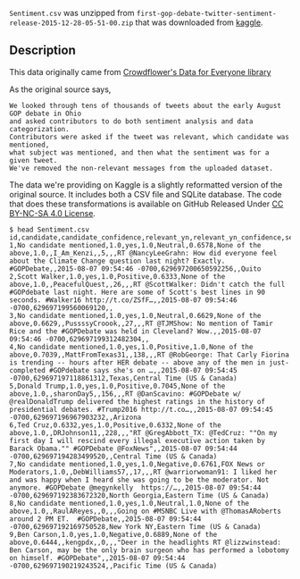 `Sentiment.csv` was unzipped from `first-gop-debate-twitter-sentiment-release-2015-12-28-05-51-00.zip` that was 
downloaded from [kaggle](https://www.kaggle.com/crowdflower/first-gop-debate-twitter-sentiment).

## Description

This data originally came from [Crowdflower's Data for Everyone library](http://www.crowdflower.com/data-for-everyone)

As the original source says,

	We looked through tens of thousands of tweets about the early August GOP debate in Ohio 
	and asked contributors to do both sentiment analysis and data categorization. 
	Contributors were asked if the tweet was relevant, which candidate was mentioned, 
	what subject was mentioned, and then what the sentiment was for a given tweet. 
	We've removed the non-relevant messages from the uploaded dataset.

The data we're providing on Kaggle is a slightly reformatted version of the original source. It includes both a CSV file and SQLite database. The code that does these transformations is available on GitHub
Released Under [CC BY-NC-SA 4.0 License](https://creativecommons.org/licenses/by-nc-sa/4.0/).

```%sh
$ head Sentiment.csv 
id,candidate,candidate_confidence,relevant_yn,relevant_yn_confidence,sentiment,sentiment_confidence,subject_matter,subject_matter_confidence,candidate_gold,name,relevant_yn_gold,retweet_count,sentiment_gold,subject_matter_gold,text,tweet_coord,tweet_created,tweet_id,tweet_location,user_timezone
1,No candidate mentioned,1.0,yes,1.0,Neutral,0.6578,None of the above,1.0,,I_Am_Kenzi,,5,,,RT @NancyLeeGrahn: How did everyone feel about the Climate Change question last night? Exactly. #GOPDebate,,2015-08-07 09:54:46 -0700,629697200650592256,,Quito
2,Scott Walker,1.0,yes,1.0,Positive,0.6333,None of the above,1.0,,PeacefulQuest,,26,,,RT @ScottWalker: Didn't catch the full #GOPdebate last night. Here are some of Scott's best lines in 90 seconds. #Walker16 http://t.co/ZSfF…,,2015-08-07 09:54:46 -0700,629697199560069120,,
3,No candidate mentioned,1.0,yes,1.0,Neutral,0.6629,None of the above,0.6629,,PussssyCroook,,27,,,RT @TJMShow: No mention of Tamir Rice and the #GOPDebate was held in Cleveland? Wow.,,2015-08-07 09:54:46 -0700,629697199312482304,,
4,No candidate mentioned,1.0,yes,1.0,Positive,1.0,None of the above,0.7039,,MattFromTexas31,,138,,,RT @RobGeorge: That Carly Fiorina is trending -- hours after HER debate -- above any of the men in just-completed #GOPdebate says she's on …,,2015-08-07 09:54:45 -0700,629697197118861312,Texas,Central Time (US & Canada)
5,Donald Trump,1.0,yes,1.0,Positive,0.7045,None of the above,1.0,,sharonDay5,,156,,,RT @DanScavino: #GOPDebate w/ @realDonaldTrump delivered the highest ratings in the history of presidential debates. #Trump2016 http://t.co…,,2015-08-07 09:54:45 -0700,629697196967903232,,Arizona
6,Ted Cruz,0.6332,yes,1.0,Positive,0.6332,None of the above,1.0,,DRJohnson11,,228,,,"RT @GregAbbott_TX: @TedCruz: ""On my first day I will rescind every illegal executive action taken by Barack Obama."" #GOPDebate @FoxNews",,2015-08-07 09:54:44 -0700,629697194283499520,,Central Time (US & Canada)
7,No candidate mentioned,1.0,yes,1.0,Negative,0.6761,FOX News or Moderators,1.0,,DebWilliams57,,17,,,RT @warriorwoman91: I liked her and was happy when I heard she was going to be the moderator. Not anymore. #GOPDebate @megynkelly  https://…,,2015-08-07 09:54:44 -0700,629697192383672320,North Georgia,Eastern Time (US & Canada)
8,No candidate mentioned,1.0,yes,1.0,Neutral,1.0,None of the above,1.0,,RaulAReyes,,0,,,Going on #MSNBC Live with @ThomasARoberts around 2 PM ET.  #GOPDebate,,2015-08-07 09:54:44 -0700,629697192169750528,New York NY,Eastern Time (US & Canada)
9,Ben Carson,1.0,yes,1.0,Negative,0.6889,None of the above,0.6444,,kengpdx,,0,,,"Deer in the headlights RT @lizzwinstead: Ben Carson, may be the only brain surgeon who has performed a lobotomy on himself. #GOPDebate",,2015-08-07 09:54:44 -0700,629697190219243524,,Pacific Time (US & Canada)
```

